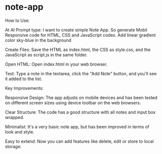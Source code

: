 # note-app
How to Use:

At AI Prompt type: I want to create simple Note App. So generate Mobil Responsive code for HTML, CSS and JavaScript codes. Add linear gradient color sky-blue in the background

Create Files: Save the HTML as index.html, the CSS as style.css, and the JavaScript as script.js in the same folder.

Open HTML: Open index.html in your web browser.

Test: Type a note in the textarea, click the "Add Note" button, and you'll see it added to the list.

Key Improvements:

Responsive Design: The app adjusts on mobile devices and has been tested on different screen sizes using device toolbar on the web browsers.

Clear Structure: The code has a good structure with all notes and input box wrapped.

Minimalist: It's a very basic note app, but has been improved in terms of look and style.

Easy to extend: Now you can add features like delete, edit or store to local storage.
